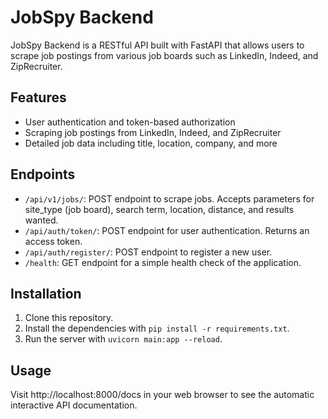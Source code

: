 # JobSpy Backend

JobSpy Backend is a RESTful API built with FastAPI that allows users to scrape job postings from various job boards such as LinkedIn, Indeed, and ZipRecruiter.

## Features

- User authentication and token-based authorization
- Scraping job postings from LinkedIn, Indeed, and ZipRecruiter
- Detailed job data including title, location, company, and more

## Endpoints

- `/api/v1/jobs/`: POST endpoint to scrape jobs. Accepts parameters for site_type (job board), search term, location, distance, and results wanted.
- `/api/auth/token/`: POST endpoint for user authentication. Returns an access token.
- `/api/auth/register/`: POST endpoint to register a new user.
- `/health`: GET endpoint for a simple health check of the application.

## Installation

1. Clone this repository.
2. Install the dependencies with `pip install -r requirements.txt`.
3. Run the server with `uvicorn main:app --reload`.

## Usage

Visit http://localhost:8000/docs in your web browser to see the automatic interactive API documentation.

